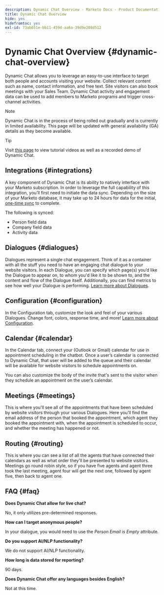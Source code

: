 ```yaml
---
description: Dynamic Chat Overview - Marketo Docs - Product Documentation
title: Dynamic Chat Overview
hide: yes
hidefromtoc: yes
exl-id: 73ab651e-bb11-459d-aa6a-39d9e208d512
---
```

# Dynamic Chat Overview {#dynamic-chat-overview}

Dynamic Chat allows you to leverage an easy-to-use interface to target both people and accounts visiting your website. Collect relevant content such as name, contact information, and free text. Site visitors can also book meetings with your Sales Team. Dynamic Chat activity and engagement data can be used to add members to Marketo programs and trigger cross-channel activities.

   >[!NOTE]
   >
   >Dynamic Chat is in the process of being rolled out gradually and is currently in limited availability. This page will be updated with general availability (GA) details as they become available.

   >[!TIP]
   >
   >Visit [this page](https://dcweb.z20.web.core.windows.net/) to view tutorial videos as well as a recorded demo of Dynamic Chat.

## Integrations {#integrations}

A key component of Dynamic Chat is its ability to natively interface with your Marketo subscription. In order to leverage the full capability of this integration, you’ll first need to initiate the data sync. Depending on the size of your Marketo database, it may take up to 24 hours for data for the initial, [one-time sync](/help/marketo/product-docs/demand-generation/dynamic-chat/connect-dynamic-chat-to-marketo.md) to complete.

The following is synced:

* Person field data
* Company field data
* Activity data

## Dialogues {#dialogues}

Dialogues represent a single chat engagement. Think of it as a container with all the stuff you need to have an engaging chat dialogue to your website visitors. In each Dialogue, you can specify which page(s) you’d like the Dialogue to appear on, to whom you'd like it to be shown to, and the content and flow of the Dialogue itself. Additionally, you can find metrics to see how well your Dialogue is performing. [Learn more about Dialogues](/help/marketo/product-docs/demand-generation/dynamic-chat/dialogues.md).

## Configuration {#configuration}

In the Configuration tab, customize the look and feel of your various Dialogues. Change font, colors, response time, and more! [Learn more about Configuration](/help/marketo/product-docs/demand-generation/dynamic-chat/configuration.md).

## Calendar {#calendar}

In the Calendar tab, connect your (Outlook or Gmail) calendar for use in appointment scheduling in the chatbot. Once a user’s calendar is connected to Dynamic Chat, that user will be added to the queue and their calendar will be available for website visitors to schedule appointments on.

You can also customize the body of the invite that's sent to the visitor when they schedule an appointment on the user’s calendar.

## Meetings {#meetings}

This is where you'll see all of the appointments that have been scheduled by website visitors through your various Dialogues. Here you’ll find the email address of the person that booked the appointment, which agent they booked the appointment with, when the appointment is scheduled to occur, and whether the meeting has happened or not.

## Routing {#routing}

This is where you can see a list of all the agents that have connected their calendars as well as what order they'll be presented to website visitors. Meetings go round robin style, so if you have five agents and agent three took the last meeting, agent four will get the next one, followed by agent five, then back to agent one.

## FAQ {#faq}

**Does Dynamic Chat allow for live chat?**

No, it only utilizes pre-determined responses.

**How can I target anonymous people?**

In your dialogue, you would need to use the _Person Email is Empty_ attribute.

**Do you support AI/NLP functionality?**

We do not support AI/NLP functionality.

**How long is data stored for reporting?**

90 days.

**Does Dynamic Chat offer any languages besides English?**

Not at this time.
